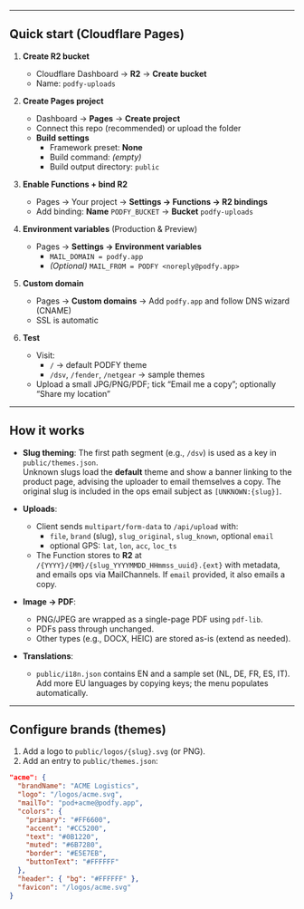 
---

## Quick start (Cloudflare Pages)

1. **Create R2 bucket**
   - Cloudflare Dashboard → **R2** → **Create bucket**
   - Name: `podfy-uploads`

2. **Create Pages project**
   - Dashboard → **Pages** → **Create project**
   - Connect this repo (recommended) or upload the folder
   - **Build settings**
     - Framework preset: **None**
     - Build command: *(empty)*
     - Build output directory: `public`

3. **Enable Functions + bind R2**
   - Pages → Your project → **Settings → Functions → R2 bindings**
   - Add binding: **Name** `PODFY_BUCKET` → **Bucket** `podfy-uploads`

4. **Environment variables** (Production & Preview)
   - Pages → **Settings → Environment variables**
     - `MAIL_DOMAIN = podfy.app`
     - *(Optional)* `MAIL_FROM = PODFY <noreply@podfy.app>`

5. **Custom domain**
   - Pages → **Custom domains** → Add `podfy.app` and follow DNS wizard (CNAME)
   - SSL is automatic

6. **Test**
   - Visit:
     - `/` → default PODFY theme
     - `/dsv`, `/fender`, `/netgear` → sample themes
   - Upload a small JPG/PNG/PDF; tick “Email me a copy”; optionally “Share my location”

---

## How it works

- **Slug theming**: The first path segment (e.g., `/dsv`) is used as a key in `public/themes.json`.  
  Unknown slugs load the **default** theme and show a banner linking to the product page, advising the uploader to email themselves a copy. The original slug is included in the ops email subject as `[UNKNOWN:{slug}]`.

- **Uploads**:
  - Client sends `multipart/form-data` to `/api/upload` with:
    - `file`, `brand` (slug), `slug_original`, `slug_known`, optional `email`
    - optional GPS: `lat`, `lon`, `acc`, `loc_ts`
  - The Function stores to **R2** at `/{YYYY}/{MM}/{slug_YYYYMMDD_HHmmss_uuid}.{ext}` with metadata, and emails ops via MailChannels. If `email` provided, it also emails a copy.

- **Image → PDF**:
  - PNG/JPEG are wrapped as a single-page PDF using `pdf-lib`.
  - PDFs pass through unchanged.
  - Other types (e.g., DOCX, HEIC) are stored as-is (extend as needed).

- **Translations**:
  - `public/i18n.json` contains EN and a sample set (NL, DE, FR, ES, IT).  
    Add more EU languages by copying keys; the menu populates automatically.

---

## Configure brands (themes)

1. Add a logo to `public/logos/{slug}.svg` (or PNG).  
2. Add an entry to `public/themes.json`:

```json
"acme": {
  "brandName": "ACME Logistics",
  "logo": "/logos/acme.svg",
  "mailTo": "pod+acme@podfy.app",
  "colors": {
    "primary": "#FF6600",
    "accent": "#CC5200",
    "text": "#0B1220",
    "muted": "#6B7280",
    "border": "#E5E7EB",
    "buttonText": "#FFFFFF"
  },
  "header": { "bg": "#FFFFFF" },
  "favicon": "/logos/acme.svg"
}
